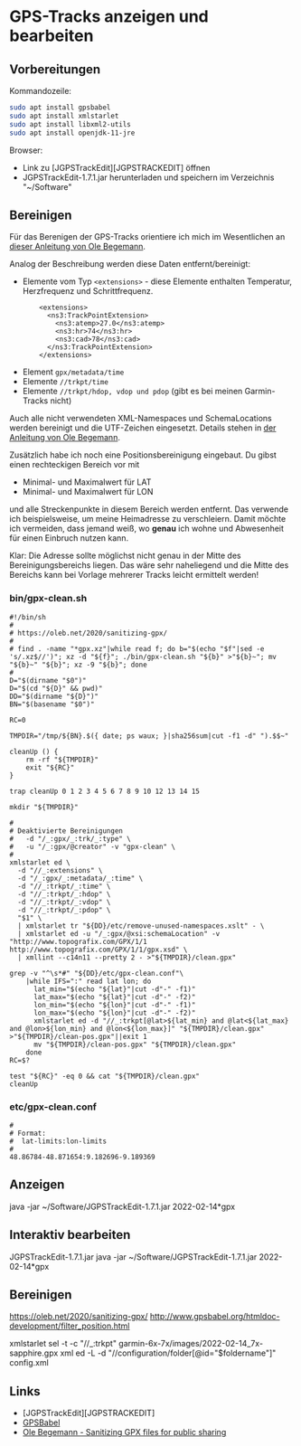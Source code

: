 GPS-Tracks anzeigen und bearbeiten
==================================

Vorbereitungen
--------------

Kommandozeile:

```sh
sudo apt install gpsbabel
sudo apt install xmlstarlet
sudo apt install libxml2-utils
sudo apt install openjdk-11-jre
```

Browser:

- Link zu [JGPSTrackEdit][JGPSTRACKEDIT] öffnen
- JGPSTrackEdit-1.7.1.jar herunterladen und speichern im Verzeichnis "~/Software"

Bereinigen
----------

Für das Berenigen der GPS-Tracks orientiere ich
mich im Wesentlichen an [dieser Anleitung von Ole Begemann][OLEB].

Analog der Beschreibung werden diese Daten entfernt/bereinigt:

- Elemente vom Typ `<extensions>` - diese Elemente enthalten Temperatur, Herzfrequenz und Schrittfrequenz.
    ```
        <extensions>
          <ns3:TrackPointExtension>
            <ns3:atemp>27.0</ns3:atemp>
            <ns3:hr>74</ns3:hr>
            <ns3:cad>78</ns3:cad>
          </ns3:TrackPointExtension>
        </extensions>
    ```
- Element `gpx/metadata/time`
- Elemente `//trkpt/time`
- Elemente `//trkpt/hdop, vdop und pdop` (gibt es bei meinen Garmin-Tracks nicht)

Auch alle nicht verwendeten XML-Namespaces und SchemaLocations werden
bereinigt und die UTF-Zeichen eingesetzt. Details stehen in [der Anleitung von Ole Begemann][OLEB].

Zusätzlich habe ich noch eine Positionsbereinigung eingebaut.
Du gibst einen rechteckigen Bereich vor mit

- Minimal- und Maximalwert für LAT
- Minimal- und Maximalwert für LON

und alle Streckenpunkte in diesem Bereich werden entfernt.
Das verwende ich beispielsweise, um meine Heimadresse zu verschleiern.
Damit möchte ich vermeiden, dass jemand weiß, wo **genau** ich wohne
und Abwesenheit für einen Einbruch nutzen kann.

Klar: Die Adresse sollte möglichst nicht genau in der Mitte des
Bereinigungsbereichs liegen. Das wäre sehr naheliegend und
die Mitte des Bereichs kann bei Vorlage mehrerer Tracks leicht
ermittelt werden!

### bin/gpx-clean.sh

```shell
#!/bin/sh
#
# https://oleb.net/2020/sanitizing-gpx/
#
# find . -name "*gpx.xz"|while read f; do b="$(echo "$f"|sed -e 's/.xz$//')"; xz -d "${f}"; ./bin/gpx-clean.sh "${b}" >"${b}~"; mv "${b}~" "${b}"; xz -9 "${b}"; done
#
D="$(dirname "$0")"
D="$(cd "${D}" && pwd)"
DD="$(dirname "${D}")"
BN="$(basename "$0")"

RC=0

TMPDIR="/tmp/${BN}.$({ date; ps waux; }|sha256sum|cut -f1 -d" ").$$~"

cleanUp () {
    rm -rf "${TMPDIR}"
    exit "${RC}"
}

trap cleanUp 0 1 2 3 4 5 6 7 8 9 10 12 13 14 15

mkdir "${TMPDIR}"

#
# Deaktivierte Bereinigungen
#   -d "/_:gpx/_:trk/_:type" \
#   -u "/_:gpx/@creator" -v "gpx-clean" \
#
xmlstarlet ed \
  -d "//_:extensions" \
  -d "/_:gpx/_:metadata/_:time" \
  -d "//_:trkpt/_:time" \
  -d "//_:trkpt/_:hdop" \
  -d "//_:trkpt/_:vdop" \
  -d "//_:trkpt/_:pdop" \
  "$1" \
  | xmlstarlet tr "${DD}/etc/remove-unused-namespaces.xslt" - \
  | xmlstarlet ed -u "/_:gpx/@xsi:schemaLocation" -v "http://www.topografix.com/GPX/1/1 http://www.topografix.com/GPX/1/1/gpx.xsd" \
  | xmllint --c14n11 --pretty 2 - >"${TMPDIR}/clean.gpx"

grep -v "^\s*#" "${DD}/etc/gpx-clean.conf"\
    |while IFS=":" read lat lon; do
      lat_min="$(echo "${lat}"|cut -d"-" -f1)"
      lat_max="$(echo "${lat}"|cut -d"-" -f2)"
      lon_min="$(echo "${lon}"|cut -d"-" -f1)"
      lon_max="$(echo "${lon}"|cut -d"-" -f2)"
      xmlstarlet ed -d "//_:trkpt[@lat>${lat_min} and @lat<${lat_max} and @lon>${lon_min} and @lon<${lon_max}]" "${TMPDIR}/clean.gpx" >"${TMPDIR}/clean-pos.gpx"||exit 1
      mv "${TMPDIR}/clean-pos.gpx" "${TMPDIR}/clean.gpx"
    done
RC=$?

test "${RC}" -eq 0 && cat "${TMPDIR}/clean.gpx"
cleanUp
```

### etc/gpx-clean.conf

```
#
# Format:
#  lat-limits:lon-limits
#
48.86784-48.871654:9.182696-9.189369
```

Anzeigen
--------

java -jar ~/Software/JGPSTrackEdit-1.7.1.jar  2022-02-14*gpx

Interaktiv bearbeiten
---------------------
JGPSTrackEdit-1.7.1.jar
java -jar ~/Software/JGPSTrackEdit-1.7.1.jar  2022-02-14*gpx

Bereinigen
----------

https://oleb.net/2020/sanitizing-gpx/
http://www.gpsbabel.org/htmldoc-development/filter_position.html

xmlstarlet sel -t -c "//_:trkpt" garmin-6x-7x/images/2022-02-14_7x-sapphire.gpx
xml ed -L -d "//configuration/folder[@id=\"$foldername\"]" config.xml

Links
-----

- [JGPSTrackEdit][JGPSTRACKEDIT]
- [GPSBabel][GPSBABEL]
- [Ole Begemann - Sanitizing GPX files for public sharing][OLEB]

[GPSBABEL]: http://gpsbabel.org
[JGPSTRACKJEDIT]: https://sourceforge.net/projects/jgpstrackedit/files/binaries/
[OLEB]: https://oleb.net/2020/sanitizing-gpx/
